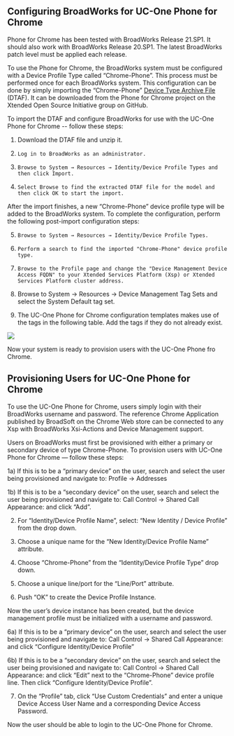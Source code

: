 ## Configuring BroadWorks for UC-One Phone for Chrome

Phone for Chrome has been tested with BroadWorks Release 21.SP1.  It should also work with BroadWorks Release 20.SP1.  The latest BroadWorks patch level must be applied each release.

To use the Phone for Chrome, the BroadWorks system must be configured with a Device Profile Type called “Chrome-Phone”.   This process must be performed once for each BroadWorks system.  This configuration can be done by simply importing the “Chrome-Phone” [Device Type Archive File](https://github.com/broadsoftxtended/Product-Phone-for-Chrome/blob/master/documentation/Chrome-Phone.DTAF.zip)  (DTAF).  It can be downloaded from the Phone for Chrome project on the Xtended Open Source Initiative group on GitHub.  


To import the DTAF and configure BroadWorks for use with the UC-One Phone for Chrome -- follow these steps:

1) Download the DTAF file and unzip it.  

2)     Log in to BroadWorks as an administrator.

3)     Browse to System → Resources → Identity/Device Profile Types and then click Import.

4)     Select Browse to find the extracted DTAF file for the model and then click OK to start the import.

After the import finishes, a new “Chrome-Phone” device profile type will be added to the BroadWorks system.  To complete the configuration, perform the following post-import configuration steps:

5)     Browse to System → Resources → Identity/Device Profile Types.

6)     Perform a search to find the imported "Chrome-Phone" device profile type.

7)     Browse to the Profile page and change the "Device Management Device Access FQDN" to your Xtended Services Platform (Xsp) or Xtended Services Platform cluster address.

8)   Browse to System → Resources → Device Management Tag Sets and select the System Default tag set. 

9)  The UC-One Phone for Chrome configuration templates makes use of the tags in the following table.  Add the tags if they do not already exist.

![](http://puu.sh/iKVfQ/b316e76b48.png)

Now your system is ready to provision users with the UC-One Phone fro Chrome.   

## Provisioning Users for UC-One Phone for Chrome

To use the UC-One Phone for Chrome, users simply login with their BroadWorks username and password.  The reference Chrome Application published by BroadSoft on the Chrome Web store can be connected to any Xsp with BroadWorks Xsi-Actions and Device Management support.  

Users on BroadWorks must first be provisioned with either a primary or secondary device of type Chrome-Phone.  To provision users with UC-One Phone for Chrome — follow these steps:

1a)  If this is to be a “primary device” on the user, search and select the user being provisioned and navigate to:  Profile → Addresses

1b)  If this is to be a “secondary device” on the user, search and select the user being provisioned and navigate to:  Call Control → Shared Call Appearance:  and click “Add”.

2)  For “Identity/Device Profile Name”, select: “New Identity / Device Profile”  from the drop down.

3)  Choose a unique name for the “New Identity/Device Profile Name” attribute.

4)  Choose “Chrome-Phone” from the “Identity/Device Profile Type” drop down.

5)  Choose a unique line/port for the “Line/Port” attribute.

5)  Push “OK” to create the Device Profile Instance.

Now the user’s device instance has been created, but the device management profile must be initialized with a username and password.

6a)  If this is to be a “primary device” on the user, search and select the user being provisioned and navigate to:  Call Control → Shared Call Appearance:  and click “Configure Identity/Device Profile”

6b)    If this is to be a “secondary device” on the user, search and select the user being provisioned and navigate to:  Call Control → Shared Call Appearance:  and click “Edit” next to the “Chrome-Phone” device profile line.  Then click  “Configure Identity/Device Profile”.

7)  On the “Profile” tab,  click “Use Custom Credentials” and enter a unique Device Access User Name and a corresponding Device Access Password.

Now the user should be able to login to the UC-One Phone for Chrome.
